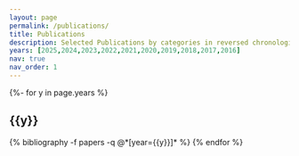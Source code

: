 ```yaml
---
layout: page
permalink: /publications/
title: Publications
description: Selected Publications by categories in reversed chronological order. Please refer to my Google Scholar for the full list.
years: [2025,2024,2023,2022,2021,2020,2019,2018,2017,2016]
nav: true
nav_order: 1
---
```

<!-- _pages/publications.md -->
<div class="publications">

{%- for y in page.years %}
  <h2 class="year">{{y}}</h2>
  {% bibliography -f papers -q @*[year={{y}}]* %}
{% endfor %}

</div>
